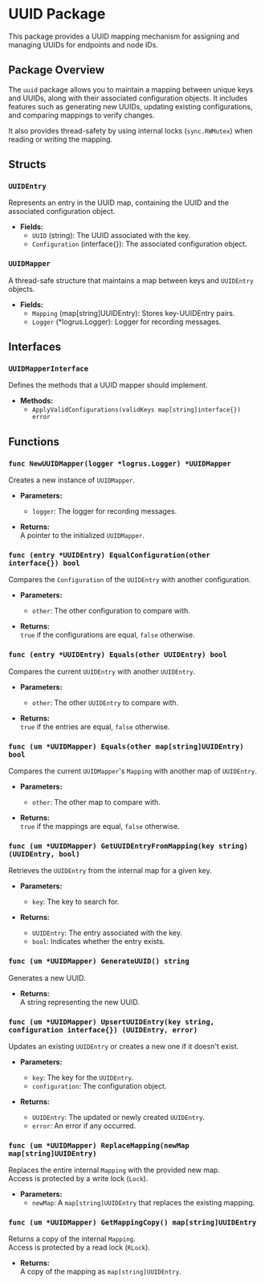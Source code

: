 # UUID Package

This package provides a UUID mapping mechanism for assigning and managing UUIDs for endpoints and node IDs.

## Package Overview

The `uuid` package allows you to maintain a mapping between unique keys and UUIDs, along with their associated configuration objects. It includes features such as generating new UUIDs, updating existing configurations, and comparing mappings to verify changes.

It also provides thread-safety by using internal locks (`sync.RWMutex`) when reading or writing the mapping.

## Structs

### `UUIDEntry`

Represents an entry in the UUID map, containing the UUID and the associated configuration object.

- **Fields:**
  - `UUID` (string): The UUID associated with the key.
  - `Configuration` (interface{}): The associated configuration object.

### `UUIDMapper`

A thread-safe structure that maintains a map between keys and `UUIDEntry` objects.

- **Fields:**
  - `Mapping` (map[string]UUIDEntry): Stores key-UUIDEntry pairs.
  - `Logger` (\*logrus.Logger): Logger for recording messages.

## Interfaces

### `UUIDMapperInterface`

Defines the methods that a UUID mapper should implement.

- **Methods:**
  - `ApplyValidConfigurations(validKeys map[string]interface{}) error`

## Functions

### `func NewUUIDMapper(logger *logrus.Logger) *UUIDMapper`

Creates a new instance of `UUIDMapper`.

- **Parameters:**

  - `logger`: The logger for recording messages.

- **Returns:**  
  A pointer to the initialized `UUIDMapper`.

### `func (entry *UUIDEntry) EqualConfiguration(other interface{}) bool`

Compares the `Configuration` of the `UUIDEntry` with another configuration.

- **Parameters:**

  - `other`: The other configuration to compare with.

- **Returns:**  
  `true` if the configurations are equal, `false` otherwise.

### `func (entry *UUIDEntry) Equals(other UUIDEntry) bool`

Compares the current `UUIDEntry` with another `UUIDEntry`.

- **Parameters:**

  - `other`: The other `UUIDEntry` to compare with.

- **Returns:**  
  `true` if the entries are equal, `false` otherwise.

### `func (um *UUIDMapper) Equals(other map[string]UUIDEntry) bool`

Compares the current `UUIDMapper`'s `Mapping` with another map of `UUIDEntry`.

- **Parameters:**

  - `other`: The other map to compare with.

- **Returns:**  
  `true` if the mappings are equal, `false` otherwise.

### `func (um *UUIDMapper) GetUUIDEntryFromMapping(key string) (UUIDEntry, bool)`

Retrieves the `UUIDEntry` from the internal map for a given key.

- **Parameters:**

  - `key`: The key to search for.

- **Returns:**
  - `UUIDEntry`: The entry associated with the key.
  - `bool`: Indicates whether the entry exists.

### `func (um *UUIDMapper) GenerateUUID() string`

Generates a new UUID.

- **Returns:**  
  A string representing the new UUID.

### `func (um *UUIDMapper) UpsertUUIDEntry(key string, configuration interface{}) (UUIDEntry, error)`

Updates an existing `UUIDEntry` or creates a new one if it doesn't exist.

- **Parameters:**

  - `key`: The key for the `UUIDEntry`.
  - `configuration`: The configuration object.

- **Returns:**
  - `UUIDEntry`: The updated or newly created `UUIDEntry`.
  - `error`: An error if any occurred.

### `func (um *UUIDMapper) ReplaceMapping(newMap map[string]UUIDEntry)`

Replaces the entire internal `Mapping` with the provided new map.  
Access is protected by a write lock (`Lock`).

- **Parameters:**
  - `newMap`: A `map[string]UUIDEntry` that replaces the existing mapping.

### `func (um *UUIDMapper) GetMappingCopy() map[string]UUIDEntry`

Returns a copy of the internal `Mapping`.  
Access is protected by a read lock (`RLock`).

- **Returns:**  
  A copy of the mapping as `map[string]UUIDEntry`.
